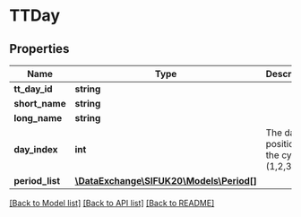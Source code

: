 # TTDay

## Properties
Name | Type | Description | Notes
------------ | ------------- | ------------- | -------------
**tt_day_id** | **string** |  | 
**short_name** | **string** |  | 
**long_name** | **string** |  | 
**day_index** | **int** | The day’s position in the cycle (1,2,3,etc). | 
**period_list** | [**\DataExchange\SIFUK20\Models\Period[]**](Period.md) |  | [optional] 

[[Back to Model list]](../README.md#documentation-for-models) [[Back to API list]](../README.md#documentation-for-api-endpoints) [[Back to README]](../README.md)


